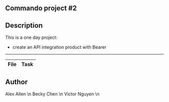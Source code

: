 Commando project #2
---
## Description
This is a one day project:
* create an API integration product with Bearer

---
File|Task
---|---


## Author
Alex Allen \n
Becky Chen \n
Victor Nguyen \n
